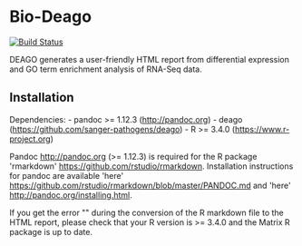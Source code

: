 # Bio-Deago

[![Build Status](https://travis-ci.org/sanger-pathogens/Bio-Deago.svg?branch=master)](https://travis-ci.org/sanger-pathogens/Bio-Deago)

DEAGO generates a user-friendly HTML report from differential expression and GO term enrichment analysis of RNA-Seq data.

## Installation

Dependencies:
	- pandoc >= 1.12.3 (http://pandoc.org)
	- deago (https://github.com/sanger-pathogens/deago)
	- R >= 3.4.0 (https://www.r-project.org)

Pandoc <http://pandoc.org> (>= 1.12.3) is required for the R package 'rmarkdown' <https://github.com/rstudio/rmarkdown>.  Installation instructions for pandoc are available 'here' <https://github.com/rstudio/rmarkdown/blob/master/PANDOC.md> and 'here' <http://pandoc.org/installing.html>.

If you get the error "" during the conversion of the R markdown file to the HTML report, please check that your R version is >= 3.4.0 and the Matrix R package is up to date.


